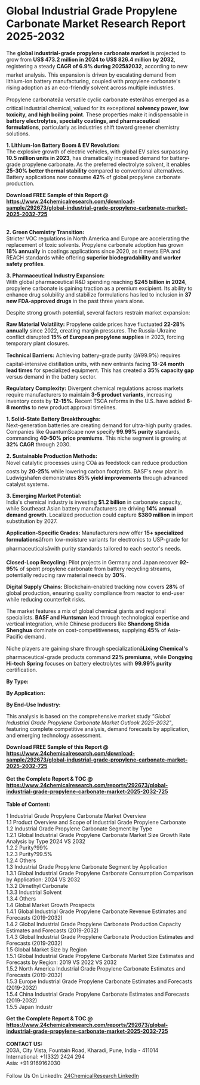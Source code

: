 <h1>Global Industrial Grade Propylene Carbonate Market Research Report 2025-2032</h1><p>The <strong>global industrial-grade propylene carbonate market</strong> is projected to grow from <strong>US$ 473.2 million in 2024 to US$ 826.4 million by 2032</strong>, registering a steady <strong>CAGR of 6.9% during 2025â2032</strong>, according to new market analysis. This expansion is driven by escalating demand from lithium-ion battery manufacturing, coupled with propylene carbonate's rising adoption as an eco-friendly solvent across multiple industries.</p><p>Propylene carbonateâa versatile cyclic carbonate esterâhas emerged as a critical industrial chemical, valued for its exceptional <strong>solvency power, low toxicity, and high boiling point</strong>. These properties make it indispensable in <strong>battery electrolytes, specialty coatings, and pharmaceutical formulations</strong>, particularly as industries shift toward greener chemistry solutions.</p><p><strong>1. Lithium-Ion Battery Boom &amp; EV Revolution:</strong><br>
The explosive growth of electric vehicles, with global EV sales surpassing <strong>10.5 million units in 2023</strong>, has dramatically increased demand for battery-grade propylene carbonate. As the preferred electrolyte solvent, it enables <strong>25-30% better thermal stability</strong> compared to conventional alternatives. Battery applications now consume <strong>42%</strong> of global propylene carbonate production.</p><div><b>Download FREE Sample of this Report @ 
            <a href="https://www.24chemicalresearch.com/download-sample/292673/global-industrial-grade-propylene-carbonate-market-2025-2032-725">
            https://www.24chemicalresearch.com/download-sample/292673/global-industrial-grade-propylene-carbonate-market-2025-2032-725</a></b></div><br><p><strong>2. Green Chemistry Transition:</strong><br>
Stricter VOC regulations in North America and Europe are accelerating the replacement of toxic solvents. Propylene carbonate adoption has grown <strong>18% annually</strong> in coatings applications since 2020, as it meets EPA and REACH standards while offering <strong>superior biodegradability and worker safety profiles</strong>.</p><p><strong>3. Pharmaceutical Industry Expansion:</strong><br>
With global pharmaceutical R&amp;D spending reaching <strong>$245 billion in 2024</strong>, propylene carbonate is gaining traction as a premium excipient. Its ability to enhance drug solubility and stabilize formulations has led to inclusion in <strong>37 new FDA-approved drugs</strong> in the past three years alone.</p><p>Despite strong growth potential, several factors restrain market expansion:</p><p><strong>Raw Material Volatility:</strong> Propylene oxide prices have fluctuated <strong>22-28% annually</strong> since 2022, creating margin pressures. The Russia-Ukraine conflict disrupted <strong>15% of European propylene supplies</strong> in 2023, forcing temporary plant closures.</p><p><strong>Technical Barriers:</strong> Achieving battery-grade purity (â¥99.9%) requires capital-intensive distillation units, with new entrants facing <strong>18-24 month lead times</strong> for specialized equipment. This has created a <strong>35% capacity gap</strong> versus demand in the battery sector.</p><p><strong>Regulatory Complexity:</strong> Divergent chemical regulations across markets require manufacturers to maintain <strong>3-5 product variants</strong>, increasing inventory costs by <strong>12-15%</strong>. Recent TSCA reforms in the U.S. have added <strong>6-8 months</strong> to new product approval timelines.</p><p><strong>1. Solid-State Battery Breakthroughs:</strong><br>
Next-generation batteries are creating demand for ultra-high purity grades. Companies like QuantumScape now specify <strong>99.99% purity</strong> standards, commanding <strong>40-50% price premiums</strong>. This niche segment is growing at <strong>32% CAGR</strong> through 2030.</p><p><strong>2. Sustainable Production Methods:</strong><br>
Novel catalytic processes using COâ as feedstock can reduce production costs by <strong>20-25%</strong> while lowering carbon footprints. BASF's new plant in Ludwigshafen demonstrates <strong>85% yield improvements</strong> through advanced catalyst systems.</p><p><strong>3. Emerging Market Potential:</strong><br>
India's chemical industry is investing <strong>$1.2 billion</strong> in carbonate capacity, while Southeast Asian battery manufacturers are driving <strong>14% annual demand growth</strong>. Localized production could capture <strong>$380 million</strong> in import substitution by 2027.</p><p><strong>Application-Specific Grades:</strong> Manufacturers now offer <strong>15+ specialized formulations</strong>âfrom low-moisture variants for electronics to USP-grade for pharmaceuticalsâwith purity standards tailored to each sector's needs.</p><p><strong>Closed-Loop Recycling:</strong> Pilot projects in Germany and Japan recover <strong>92-95%</strong> of spent propylene carbonate from battery recycling streams, potentially reducing raw material needs by <strong>30%</strong>.</p><p><strong>Digital Supply Chains:</strong> Blockchain-enabled tracking now covers <strong>28%</strong> of global production, ensuring quality compliance from reactor to end-user while reducing counterfeit risks.</p><p>The market features a mix of global chemical giants and regional specialists. <strong>BASF and Huntsman</strong> lead through technological expertise and vertical integration, while Chinese producers like <strong>Shandong Shida Shenghua</strong> dominate on cost-competitiveness, supplying <strong>45%</strong> of Asia-Pacific demand.</p><p>Niche players are gaining share through specializationâ<strong>Lixing Chemical's</strong> pharmaceutical-grade products command <strong>22% premiums</strong>, while <strong>Dongying Hi-tech Spring</strong> focuses on battery electrolytes with <strong>99.99% purity</strong> certification.</p><p><strong>By Type:</strong></p><p><strong>By Application:</strong></p><p><strong>By End-Use Industry:</strong></p><p>This analysis is based on the comprehensive market study <em>"Global Industrial Grade Propylene Carbonate Market Outlook 2025-2032"</em>, featuring complete competitive analysis, demand forecasts by application, and emerging technology assessment.</p><div><b>Download FREE Sample of this Report @ 
            <a href="https://www.24chemicalresearch.com/download-sample/292673/global-industrial-grade-propylene-carbonate-market-2025-2032-725">
            https://www.24chemicalresearch.com/download-sample/292673/global-industrial-grade-propylene-carbonate-market-2025-2032-725</a></b></div><br><div><b>Get the Complete Report & TOC @ 
            <a href="https://www.24chemicalresearch.com/reports/292673/global-industrial-grade-propylene-carbonate-market-2025-2032-725">
            https://www.24chemicalresearch.com/reports/292673/global-industrial-grade-propylene-carbonate-market-2025-2032-725</a></b></div><br>
            <b>Table of Content:</b><p>1 Industrial Grade Propylene Carbonate Market Overview<br />
    1.1 Product Overview and Scope of Industrial Grade Propylene Carbonate<br />
    1.2 Industrial Grade Propylene Carbonate Segment by Type<br />
        1.2.1 Global Industrial Grade Propylene Carbonate Market Size Growth Rate Analysis by Type 2024 VS 2032<br />
        1.2.2 Purity?99%<br />
        1.2.3 Purity?99.5%<br />
        1.2.4 Others<br />
    1.3 Industrial Grade Propylene Carbonate Segment by Application<br />
        1.3.1 Global Industrial Grade Propylene Carbonate Consumption Comparison by Application: 2024 VS 2032<br />
        1.3.2 Dimethyl Carbonate<br />
        1.3.3 Industrial Solvent<br />
        1.3.4 Others<br />
    1.4 Global Market Growth Prospects<br />
        1.4.1 Global Industrial Grade Propylene Carbonate Revenue Estimates and Forecasts (2019-2032)<br />
        1.4.2 Global Industrial Grade Propylene Carbonate Production Capacity Estimates and Forecasts (2019-2032)<br />
        1.4.3 Global Industrial Grade Propylene Carbonate Production Estimates and Forecasts (2019-2032)<br />
    1.5 Global Market Size by Region<br />
        1.5.1 Global Industrial Grade Propylene Carbonate Market Size Estimates and Forecasts by Region: 2019 VS 2022 VS 2032<br />
        1.5.2 North America Industrial Grade Propylene Carbonate Estimates and Forecasts (2019-2032)<br />
        1.5.3 Europe Industrial Grade Propylene Carbonate Estimates and Forecasts (2019-2032)<br />
        1.5.4 China Industrial Grade Propylene Carbonate Estimates and Forecasts (2019-2032)<br />
        1.5.5 Japan Industr</p><div><b>Get the Complete Report & TOC @ 
            <a href="https://www.24chemicalresearch.com/reports/292673/global-industrial-grade-propylene-carbonate-market-2025-2032-725">
            https://www.24chemicalresearch.com/reports/292673/global-industrial-grade-propylene-carbonate-market-2025-2032-725</a></b></div><br><b>CONTACT US:</b><br>
            203A, City Vista, Fountain Road, Kharadi, Pune, India - 411014<br>
            International: +1(332) 2424 294<br>
            Asia: +91 9169162030 <br><br>
            Follow Us On LinkedIn: <a href="https://www.linkedin.com/company/24chemicalresearch/">24ChemicalResearch LinkedIn</a>